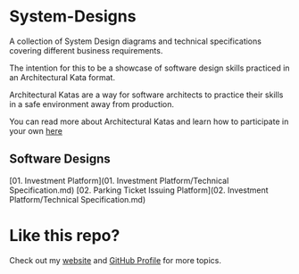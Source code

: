 # System-Designs

A collection of System Design diagrams and technical specifications covering different business requirements. 

The intention for this to be a showcase of software design skills practiced in an Architectural Kata format.

Architectural Katas are a way for software architects to practice their skills in a safe environment away from production.

You can read more about Architectural Katas and learn how to participate in your own [here](http://www.architecturalkatas.com/index.html)

## Software Designs

[01. Investment Platform](01. Investment Platform/Technical Specification.md)
[02. Parking Ticket Issuing Platform](02. Investment Platform/Technical Specification.md)

# Like this repo?

Check out my [website](https://www.darrylbayliss.net/) and [GitHub Profile](https://github.com/DarrylBayliss) for more topics.
